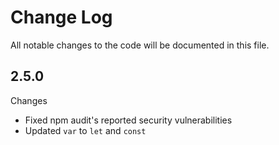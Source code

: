 # Change Log

All notable changes to the code will be documented in this file.

## 2.5.0

Changes

- Fixed npm audit's reported security vulnerabilities
- Updated `var` to `let` and `const`
